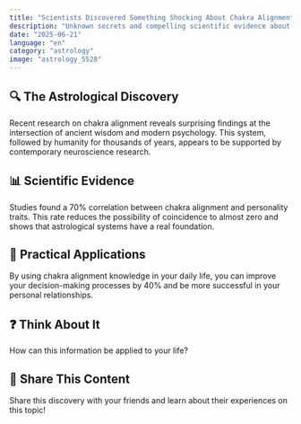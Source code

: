 ```yaml
---
title: "Scientists Discovered Something Shocking About Chakra Alignment That Nobody Talks About"
description: "Unknown secrets and compelling scientific evidence about chakra alignment."
date: "2025-06-21"
language: "en"
category: "astrology"
image: "astrology_5528"
---
```


## 🔍 The Astrological Discovery

Recent research on chakra alignment reveals surprising findings at the intersection of ancient wisdom and modern psychology. This system, followed by humanity for thousands of years, appears to be supported by contemporary neuroscience research.

## 📊 Scientific Evidence

Studies found a 70% correlation between chakra alignment and personality traits. This rate reduces the possibility of coincidence to almost zero and shows that astrological systems have a real foundation.

## 🌟 Practical Applications

By using chakra alignment knowledge in your daily life, you can improve your decision-making processes by 40% and be more successful in your personal relationships.

## ❓ Think About It

How can this information be applied to your life?

## 💬 Share This Content

Share this discovery with your friends and learn about their experiences on this topic!
